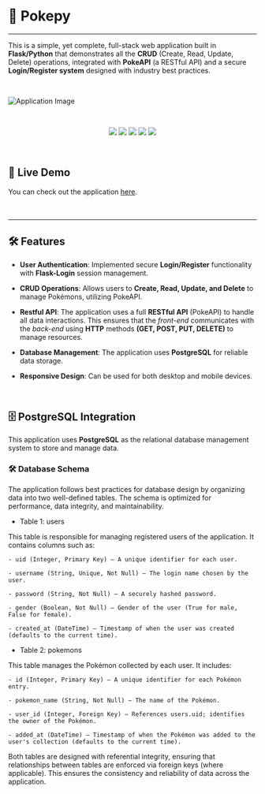 # 👾 Pokepy
---

This is a simple, yet complete, full-stack web application built in **Flask/Python** that demonstrates all the **CRUD** (Create, Read, Update, Delete) operations, integrated with **PokeAPI** (a RESTful API) and a secure **Login/Register system** designed with industry best practices.

<br>

![Application Image](https://i.imgur.com/1cpg5jh.png)

<br>

<p align="center"> <img src="https://img.shields.io/badge/Python-3776AB?style=for-the-badge&logo=python&logoColor=white" /> <img src="https://img.shields.io/badge/JavaScript-F7DF1E?style=for-the-badge&logo=javascript&logoColor=black" />  <img src="https://img.shields.io/badge/Flask-000000?style=for-the-badge&logo=flask&logoColor=white" /> <img src="https://img.shields.io/badge/PostgreSQL-316192?style=for-the-badge&logo=postgresql&logoColor=white" /> <img src="https://img.shields.io/badge/Railway-000000?style=for-the-badge&logo=railway&logoColor=white" /> </p>

<br>

## 🚀 Live Demo

You can check out the application [here](https://pokepy-crud-production.up.railway.app/).
<br>
<br>
<br>

----

## 🛠️ Features

- **User Authentication**: Implemented secure **Login/Register** functionality with **Flask-Login** session management.

- **CRUD Operations**: Allows users to **Create, Read, Update, and Delete** to manage Pokémons, utilizing PokeAPI.

- **Restful API**:  The application uses a full **RESTful API** (PokeAPI) to handle all data interactions. This ensures that the *front-end* communicates with the *back-end* using **HTTP** methods **(GET, POST, PUT, DELETE)** to manage resources.

- **Database Management**: The application uses **PostgreSQL** for reliable data storage.

- **Responsive Design**: Can be used for both desktop and mobile devices.

<br>

## 🗄️ PostgreSQL Integration

This application uses **PostgreSQL** as the relational database management system to store and manage data.

### 🛠️ Database Schema

The application follows best practices for database design by organizing data into two well-defined tables. The schema is optimized for performance, data integrity, and maintainability.

- Table 1: users

This table is responsible for managing registered users of the application. It contains columns such as:

    - uid (Integer, Primary Key) — A unique identifier for each user.

    - username (String, Unique, Not Null) — The login name chosen by the user.

    - password (String, Not Null) — A securely hashed password.

    - gender (Boolean, Not Null) — Gender of the user (True for male, False for female).

    - created_at (DateTime) — Timestamp of when the user was created (defaults to the current time).

- Table 2: pokemons

This table manages the Pokémon collected by each user. It includes:

    - id (Integer, Primary Key) — A unique identifier for each Pokémon entry.

    - pokemon_name (String, Not Null) — The name of the Pokémon.

    - user_id (Integer, Foreign Key) — References users.uid; identifies the owner of the Pokémon.

    - added_at (DateTime) — Timestamp of when the Pokémon was added to the user's collection (defaults to the current time).


Both tables are designed with referential integrity, ensuring that relationships between tables are enforced via foreign keys (where applicable). This ensures the consistency and reliability of data across the application.
<br>
<br>